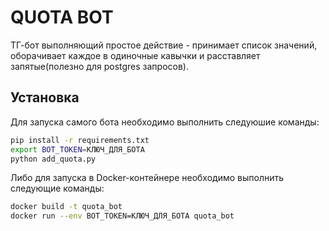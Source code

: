 # QUOTA BOT

ТГ-бот выполняющий простое действие - принимает список значений, оборачивает каждое в одиночные кавычки и расставляет запятые(полезно для postgres запросов).

## Установка
Для запуска самого бота необходимо выполнить следуюшие команды:

```sh
pip install -r requirements.txt
export BOT_TOKEN=КЛЮЧ_ДЛЯ_БОТА
python add_quota.py
```

Либо для запуска в Docker-контейнере необходимо выполнить следующие команды:

```sh
docker build -t quota_bot
docker run --env BOT_TOKEN=КЛЮЧ_ДЛЯ_БОТА quota_bot
```